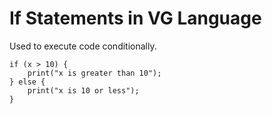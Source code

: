 # If Statements in VG Language

Used to execute code conditionally.

```vg
if (x > 10) {
    print("x is greater than 10");
} else {
    print("x is 10 or less");
}
```